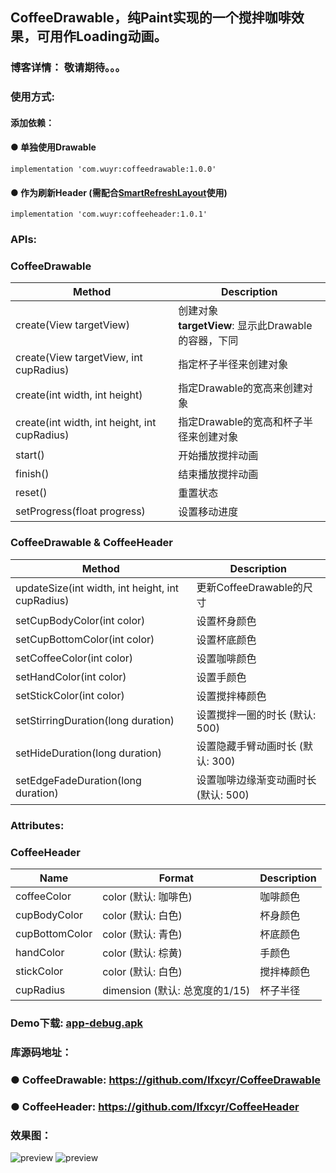 ##  CoffeeDrawable，纯Paint实现的一个搅拌咖啡效果，可用作Loading动画。
### 博客详情： 敬请期待。。。

### 使用方式:
#### 添加依赖：

#### ● 单独使用Drawable
```
implementation 'com.wuyr:coffeedrawable:1.0.0'
```

#### ● 作为刷新Header (需配合[SmartRefreshLayout](https://github.com/scwang90/SmartRefreshLayout)使用)
```
implementation 'com.wuyr:coffeeheader:1.0.1'
```


### APIs:
### CoffeeDrawable
|Method|Description|
|------|-----------|
|create(View targetView)|创建对象<br>**targetView**: 显示此Drawable的容器，下同|
|create(View targetView, int cupRadius)|指定杯子半径来创建对象|
|create(int width, int height)|指定Drawable的宽高来创建对象|
| create(int width, int height, int cupRadius)|指定Drawable的宽高和杯子半径来创建对象|
|start()|开始播放搅拌动画|
|finish()|结束播放搅拌动画|
|reset()|重置状态|
|setProgress(float progress) |设置移动进度|

### CoffeeDrawable & CoffeeHeader
|Method|Description|
|---------|-------------|
|updateSize(int width, int height, int cupRadius)|更新CoffeeDrawable的尺寸|
|setCupBodyColor(int color)|设置杯身颜色|
|setCupBottomColor(int color)|设置杯底颜色|
|setCoffeeColor(int color)|设置咖啡颜色|
|setHandColor(int color)|设置手颜色|
|setStickColor(int color)|设置搅拌棒颜色|
|setStirringDuration(long duration)|设置搅拌一圈的时长 (默认: 500)|
|setHideDuration(long duration)|设置隐藏手臂动画时长 (默认: 300)|
|setEdgeFadeDuration(long duration)|设置咖啡边缘渐变动画时长 (默认: 500)|

### Attributes:
### CoffeeHeader
|Name|Format|Description|
|----|-----|-----------|
|coffeeColor|color (默认: 咖啡色)|咖啡颜色|
|cupBodyColor|color (默认: 白色)|杯身颜色|
|cupBottomColor|color (默认: 青色)|杯底颜色|
|handColor|color (默认: 棕黄)|手颜色|
|stickColor|color (默认: 白色)|搅拌棒颜色|
|cupRadius|dimension (默认: 总宽度的1/15)|杯子半径|


### Demo下载: [app-debug.apk](https://github.com/wuyr/CoffeeDrawable/raw/master/app-debug.apk)
### 库源码地址： 
### ● CoffeeDrawable: <https://github.com/Ifxcyr/CoffeeDrawable>
### ● CoffeeHeader: <https://github.com/Ifxcyr/CoffeeHeader>

### 效果图：
![preview](https://github.com/wuyr/CoffeeDrawable/raw/master/previews/preview1.gif) ![preview](https://github.com/wuyr/CoffeeDrawable/raw/master/previews/preview2.gif)